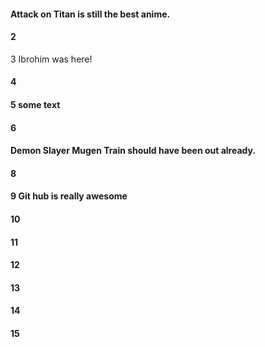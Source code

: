 #### Attack on Titan is still the best anime.
#### 2
3 Ibrohim was here!
#### 4
#### 5 some text
#### 6
#### Demon Slayer Mugen Train should have been out already.
#### 8
#### 9 Git hub is really awesome
#### 10
#### 11
#### 12
#### 13
#### 14
#### 15